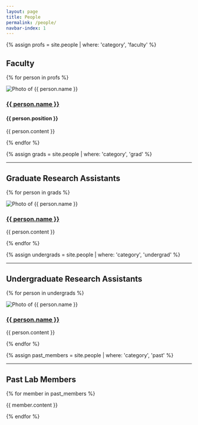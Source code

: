 ```yaml
---
layout: page
title: People
permalink: /people/
navbar-index: 1
---
```


{% assign profs = site.people | where: 'category', 'faculty' %}

## Faculty

{% for person in profs %}

<section class="profile">
  <img src="/assets/img/people/{{ person.photo }}.jpg" alt="Photo of {{ person.name }}">
  <div class="info">
    <a href="{{ person.website }}"><h3>{{ person.name }}</h3></a>
    <h4>{{ person.position }}</h4>
    <p>{{ person.content }}</p>
  </div>
</section>

{% endfor %}

{% assign grads = site.people | where: 'category', 'grad' %}

-------------------------------

## Graduate Research Assistants

{% for person in grads %}

<section class="profile">
  <img src="/assets/img/people/{{ person.photo }}.jpg" alt="Photo of {{ person.name }}">
  <div class="info">
    <a href="{{ person.website }}"><h3>{{ person.name }}</h3></a>
    <p>{{ person.content }}</p>
  </div>
</section>

{% endfor %}

{% assign undergrads = site.people | where: 'category', 'undergrad' %}

------------------------------------

## Undergraduate Research Assistants

{% for person in undergrads %}

<section class="profile">
  <img src="/assets/img/people/{{ person.photo }}.jpg" alt="Photo of {{ person.name }}">
  <div class="info">
    <a href="{{ person.website }}"><h3>{{ person.name }}</h3></a>
    <p>{{ person.content }}</p>
  </div>
</section>

{% endfor %}

{% assign past_members = site.people | where: 'category', 'past' %}

--------------------

## Past Lab Members

{% for member in past_members %}

{{ member.content }}

{% endfor %}